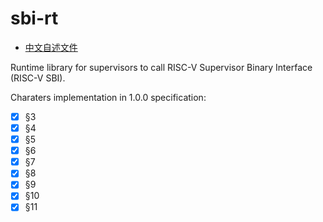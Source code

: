 ﻿# sbi-rt

- [中文自述文件](README.md)

Runtime library for supervisors to call RISC-V Supervisor Binary Interface (RISC-V SBI).

Charaters implementation in 1.0.0 specification:

- [x] §3
- [x] §4
- [x] §5
- [x] §6
- [x] §7
- [x] §8
- [x] §9
- [x] §10
- [x] §11
